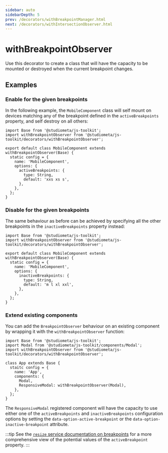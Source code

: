 ```yaml
---
sidebar: auto
sidebarDepth: 5
prev: /decorators/withBreakpointManager.html
next: /decorators/withIntersectionObserver.html
---
```


# withBreakpointObserver

Use this decorator to create a class that will have the capacity to be mounted or destroyed when the current breakpoint changes.

## Examples

### Enable for the given breakpoints

In the following example, the `MobileComponent` class will self mount on devices matching any of the breakpoint defined in the `activeBreakpoints` property, and self destroy on all others:

```js{4,8-11}
import Base from '@studiometa/js-toolkit';
import withBreakpointObserver from '@studiometa/js-toolkit/decorators/withBreakpointObserver';

export default class MobileComponent extends withBreakpointObserver(Base) {
  static config = {
    name: 'MobileComponent',
    options: {
      activeBreakpoints: {
        type: String,
        default: 'xxs xs s',
      },
    },
  };
}
```

### Disable for the given breakpoints

The same behaviour as before can be achieved by specifying all the other breakpoints in the `inactiveBreakpoints` property instead:

```js{4,8-11}
import Base from '@studiometa/js-toolkit';
import withBreakpointObserver from '@studiometa/js-toolkit/decorators/withBreakpointObserver';

export default class MobileComponent extends withBreakpointObserver(Base) {
  static config = {
    name: 'MobileComponent',
    options: {
      inactiveBreakpoints: {
        type: String,
        default: 'm l xl xxl',
      },
    },
  };
}
```

### Extend existing components

You can add the `BreakpointObserver` behaviour on an existing component by wrapping it with the `withBreakpointObserver` function:

```js{10}
import Base from '@studiometa/js-toolkit';
import Modal from '@studiometa/js-toolkit/components/Modal';
import withBreakpointObserver from '@studiometa/js-toolkit/decorators/withBreakpointObserver';

class App extends Base {
  staitc config = {
    name: 'App',
    components: {
      Modal,
      ResponsiveModal: withBreakpointObserver(Modal),
    },
  };
}
```

The `ResponsiveModal` registered component will have the capacity to use either one of the `activeBreakpoints` and `inactiveBreakpoints` configuration options by setting the `data-option-active-breakpoint` or the `data-option-inactive-breakpoint` attribute.

:::tip
See the [`resize` service documentation on breakpoints](/services/resize.html#breakpoint) for a more comprehensive view of the potential values of the `activeBreakpoint` property.
:::
